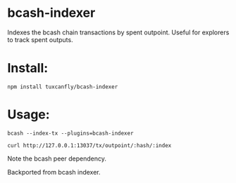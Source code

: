 bcash-indexer
============

Indexes the bcash chain transactions by spent outpoint. Useful for explorers to
track spent outputs.

Install:
========

    npm install tuxcanfly/bcash-indexer

Usage:
======

    bcash --index-tx --plugins=bcash-indexer

    curl http://127.0.0.1:13037/tx/outpoint/:hash/:index

Note the bcash peer dependency.

Backported from bcash indexer.
